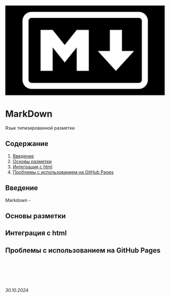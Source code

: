 ![img](../assets/markdown-logo.png)

# **MarkDown**

Язык типизированной разметки

## Содержание

1. [Введение](./Markdown.md#введение)
2. [Основы разметки](./Markdown.md#основы-разметки)
3. [Интеграция с html](./Markdown.md#интеграция-с-html)
4. [Проблемы с использованием на GitHub Pages](./Markdown.md#проблемы-с-использованием-на-github-pages)

## Введение

Markdown - 

## Основы разметки

## Интеграция с html

## Проблемы с использованием на GitHub Pages


<br><br>
<br><br>


###### 30.10.2024

